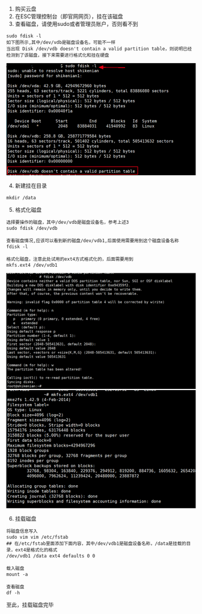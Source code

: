 1. 购买云盘
2. 在ESC管理控制台（即官网网页），挂在该磁盘
3. 查看磁盘，请使用sudo或者管理员账户，否则看不到
```
sudo fdisk -l
如下图所示,其中/dev/vdb是磁盘设备名，可能不一样
当出现 Disk /dev/vdb doesn't contain a valid partition table，则说明已经检测到了该磁盘，接下来需要进行格式化和挂在硬盘
```

![](./img/查看磁盘.png)

4. 新建挂在目录
```
mkdir /data
```

5. 格式化磁盘
```
选择要操作的磁盘，其中/dev/vdb是磁盘设备名，参考上述3
sudo fdisk /dev/vdb

查看磁盘情况,应该可以看到新的磁盘/dev/vdb1,后面使用需要用到这个磁盘设备名称
fdisk -l

格式化磁盘，注意此处试用的ext4方式格式化的，后面需要用到
mkfs.ext4 /dev/vdb1
```
![](./img/选择磁盘.png)
![](./img/格式化磁盘.png)

6. 挂载磁盘
```
将磁盘信息写入
sudo vim vim /etc/fstab
## 在/etc/fstab里面添加下面内容，其中/dev/vdb1是磁盘设备名称，/data是挂载的目录，ext4是格式化的格式 
/dev/vdb1 /data ext4 defaults 0 0

载入磁盘
mount -a

查看磁盘
df -h

```
至此，挂载磁盘完毕

